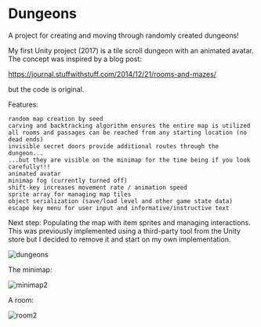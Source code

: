 # Dungeons

A project for creating and moving through randomly created dungeons!

My first Unity project (2017) is a tile scroll dungeon with an animated avatar. The concept was inspired by a blog post:

https://journal.stuffwithstuff.com/2014/12/21/rooms-and-mazes/

but the code is original.

Features:

    random map creation by seed
    carving and backtracking algorithm ensures the entire map is utilized
    all rooms and passages can be reached from any starting location (no dead ends)
    invisible secret doors provide additional routes through the dungeon...
    ...but they are visible on the minimap for the time being if you look carefully!!!
    animated avatar
    minimap fog (currently turned off)
    shift-key increases movement rate / animation speed
    sprite array for managing map tiles
    object serialization (save/load level and other game state data)
    escape key menu for user input and informative/instructive text

Next step: Populating the map with item sprites and managing interactions.  This was previously implemented using a third-party tool from the Unity store but I decided to remove it and start on my own implementation.

![dungeons](https://user-images.githubusercontent.com/74695555/108611189-59e06200-7399-11eb-9f95-7fcdd9c643f2.png)

The minimap:

![minimap2](https://user-images.githubusercontent.com/74695555/108611319-cf006700-739a-11eb-84e6-48bbfc6add93.png)

A room:

![room2](https://user-images.githubusercontent.com/74695555/108611320-d0319400-739a-11eb-84b8-6de772973853.png)
